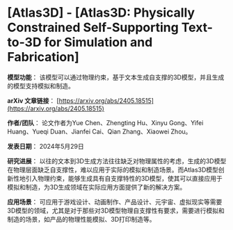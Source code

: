 # [Atlas3D] - [Atlas3D: Physically Constrained Self-Supporting Text-to-3D for Simulation and Fabrication]

**模型功能**：
该模型可以通过物理约束，基于文本生成自支撑的3D模型，并且生成的模型支持模拟和制造。

**arXiv 文章链接**：
[https://arxiv.org/abs/2405.18515](https://arxiv.org/abs/2405.18515)

**作者/团队**：
论文作者为Yue Chen、Zhengting Hu、Xinyu Gong、Yifei Huang、Yueqi Duan、Jianfei Cai、Qian Zhang、Xiaowei Zhou。

**发表日期**：
2024年5月29日

**研究进展**：
以往的文本到3D生成方法往往缺乏对物理属性的考虑，生成的3D模型在物理层面缺乏自支撑性，难以应用于实际的模拟和制造场景。而Atlas3D模型创新性地引入物理约束，能够生成具有自支撑特性的3D模型，使其可以直接应用于模拟和制造，为3D生成领域在实际应用方面提供了新的解决方案。

**应用场景**：
可应用于游戏设计、动画制作、产品设计、元宇宙、虚拟现实等需要3D模型的领域，尤其是对于那些对3D模型物理自支撑性有要求，需要进行模拟和制造的场景，如产品的物理性能模拟、3D打印制造等。